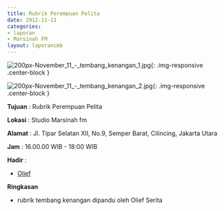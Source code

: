 ```yaml
---
title: Rubrik Perempuan Pelita
date: 2012-11-11
categories:
- laporan
- Marsinah FM
layout: laporancmb
---
```



![200px-November_11_-_tembang_kenangan_1.jpg](/uploads/200px-November_11_-_tembang_kenangan_1.jpg){: .img-responsive .center-block }

![200px-November_11_-_tembang_kenangan_2.jpg](/uploads/200px-November_11_-_tembang_kenangan_2.jpg){: .img-responsive .center-block }


**Tujuan** : Rubrik Perempuan Pelita 

**Lokasi** : Studio Marsinah fm 

**Alamat** : Jl. Tipar Selatan XII, No.9, Semper Barat, Cilincing, Jakarta Utara 

**Jam** : 16.00.00 WIB - 18:00 WIB 

**Hadir** :
* [Olief](http://wiki.ciptamedia.org/wiki/Olief)

**Ringkasan**  
* rubrik tembang kenangan dipandu oleh Olief Serita
